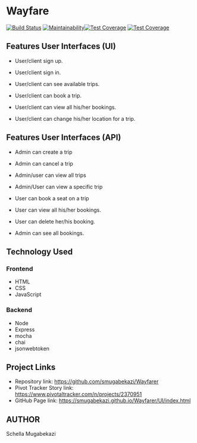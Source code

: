 # Wayfare
[![Build Status](https://travis-ci.org/smugabekazi/Wayfarer.svg?branch=develop)](https://travis-ci.org/smugabekazi/Wayfarer)
[![Maintainability](https://api.codeclimate.com/v1/badges/ea2079fac604121772e5/maintainability)](https://codeclimate.com/github/smugabekazi/Wayfarer/maintainability)[![Test Coverage](https://api.codeclimate.com/v1/badges/ea2079fac604121772e5/test_coverage)](https://codeclimate.com/github/smugabekazi/Wayfarer/test_coverage)
[![Test Coverage](https://api.codeclimate.com/v1/badges/ea2079fac604121772e5/test_coverage)](https://codeclimate.com/github/smugabekazi/Wayfarer/test_coverage)
## Features User Interfaces (UI)

- User/client sign up.

- User/client sign in.

- User/client can see available trips.

- User/client can book a trip.

- User/client can view all his/her bookings.
 
- User/client can change his/her location for a trip.

## Features User Interfaces (API)

- Admin can create a trip

- Admin can cancel a trip

- Admin/user can view all trips

- Admin/User can view a specific trip

- User can book a seat on a trip

- User can view all his/her bookings.

- User can delete her/his booking.

- Admin can see all bookings.
## Technology Used
### Frontend
- HTML
- CSS
- JavaScript
### Backend
- Node
- Express
- mocha
- chai
- jsonwebtoken
## Project Links
- Repository link: https://github.com/smugabekazi/Wayfarer
- Pivot Tracker Story link: https://www.pivotaltracker.com/n/projects/2370951 
- GitHub Page link: https://smugabekazi.github.io/Wayfarer/UI/index.html
## AUTHOR
 Schella Mugabekazi


